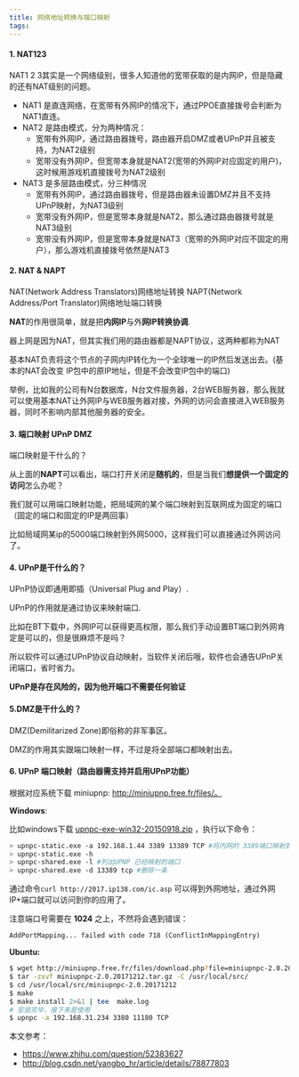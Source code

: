 ```yaml
---
title: 网络地址转换与端口映射
tags:
---
```


#### 1. NAT123

NAT1 2 3其实是一个网络级别，很多人知道他的宽带获取的是内网IP，但是隐藏的还有NAT级别的问题。

* NAT1 是直连网络，在宽带有外网IP的情况下，通过PPOE直接拨号会判断为NAT1直连。
* NAT2 是路由模式，分为两种情况：
  * 宽带有外网IP，通过路由器拨号，路由器开启DMZ或者UPnP并且被支持，为NAT2级别
  * 宽带没有外网IP，但宽带本身就是NAT2(宽带的外网IP对应固定的用户)，这时候用游戏机直接拨号为NAT2级别
* NAT3 是多层路由模式，分三种情况
  * 宽带有外网IP，通过路由器拨号，但是路由器未设置DMZ并且不支持UPnP映射，为NAT3级别
  * 宽带没有外网IP，但是宽带本身就是NAT2，那么通过路由器拨号就是NAT3级别
  * 宽带没有外网IP，但是宽带本身就是NAT3（宽带的外网IP对应不固定的用户），那么游戏机直接拨号依然是NAT3

#### 2. NAT & NAPT

NAT(Network Address Translators)网络地址转换 NAPT(Network Address/Port Translator)网络地址端口转换

**NAT**的作用很简单，就是把**内网IP**与外**网IP转换协调**.

器上网是因为NAT，但其实我们用的路由器都是NAPT协议，这两种都称为NAT

基本NAT负责将这个节点的子网内IP转化为一个全球唯一的IP然后发送出去。(基本的NAT会改变 IP包中的原IP地址，但是不会改变IP包中的端口)

举例，比如我的公司有N台数据库，N台文件服务器，2台WEB服务器，那么我就可以使用基本NAT让外网IP与WEB服务器对接，外网的访问会直接进入WEB服务器，同时不影响内部其他服务器的安全。

#### 3. 端口映射 UPnP DMZ

端口映射是干什么的？

从上面的**NAPT**可以看出，端口打开关闭是**随机的**，但是当我们**想提供一个固定的访问**怎么办呢？

我们就可以用端口映射功能，把局域网的某个端口映射到互联网成为固定的端口（固定的端口和固定的IP是两回事）

比如局域网某ip的5000端口映射到外网5000，这样我们可以直接通过外网访问了。

#### 4. UPnP是干什么的？

UPnP协议即通用即插（Universal Plug and Play）.

UPnP的作用就是通过协议来映射端口.

比如在BT下载中，外网IP可以获得更高权限，那么我们手动设置BT端口到外网肯定是可以的，但是很麻烦不是吗？

所以软件可以通过UPnP协议自动映射，当软件关闭后哦，软件也会通告UPnP关闭端口，省时省力。

**UPnP是存在风险的，因为他开端口不需要任何验证**

#### 5.DMZ是干什么的？

DMZ(Demilitarized Zone)即俗称的非军事区。

DMZ的作用其实跟端口映射一样，不过是将全部端口都映射出去。



#### 6. UPnP 端口映射（路由器需支持并启用UPnP功能）

根据对应系统下载 miniupnp: http://miniupnp.free.fr/files/。

**Windows**:

比如windows下载 [upnpc-exe-win32-20150918.zip](http://miniupnp.free.fr/files/download.php?file=upnpc-exe-win32-20150918.zip) ，执行以下命令：

```bash
> upnpc-static.exe -a 192.168.1.44 3389 13389 TCP #将内网的 3389端口映射到了外网
> upnpc-static.exe -h
> upnpc-shared.exe -l #列出UPNP 已经映射的端口
> upnpc-shared.exe -d 13389 tcp #删除一条
```

通过命令`curl http://2017.ip138.com/ic.asp` 可以得到外网地址，通过外网IP+端口就可以访问到你的应用了。

注意端口号需要在 **1024** 之上，不然将会遇到错误：

```
AddPortMapping... failed with code 718 (ConflictInMappingEntry)
```

**Ubuntu:**

```bash
$ wget http://miniupnp.free.fr/files/download.php?file=miniupnpc-2.0.20171212.tar.gz -O miniupnpc-2.0.20171212.tar.gz #下载
$ tar -zxvf miniupnpc-2.0.20171212.tar.gz -C /usr/local/src/
$ cd /usr/local/src/miniupnpc-2.0.20171212
$ make
$ make install 2>&1 | tee  make.log
# 安装完毕，接下来是使用
$ upnpc -a 192.168.31.234 3380 11180 TCP
```



本文参考：

* https://www.zhihu.com/question/52383627
* http://blog.csdn.net/yangbo_hr/article/details/78877803